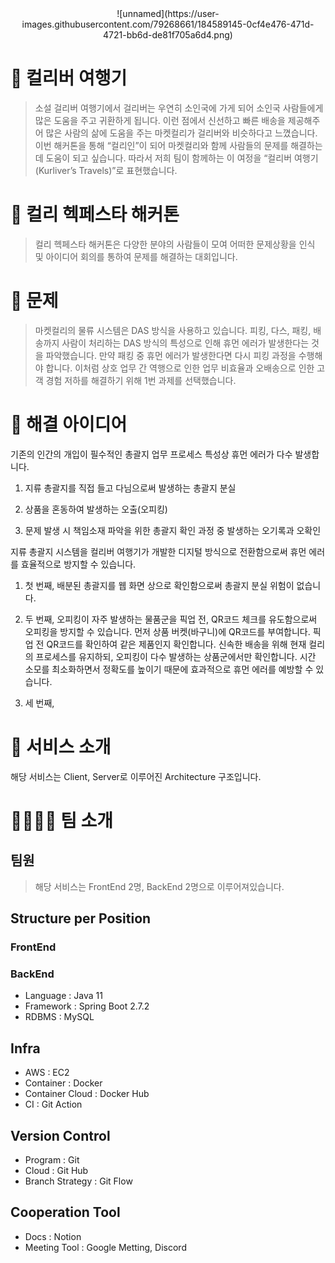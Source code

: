 <div> 
  <center>
    ![unnamed](https://user-images.githubusercontent.com/79268661/184589145-0cf4e476-471d-4721-bb6d-de81f705a6d4.png)
  </center>
</div>


# 🐳 컬리버 여행기
> 소설 걸리버 여행기에서 걸리버는 우연히 소인국에 가게 되어 소인국 사람들에게 많은 도움을 주고 귀환하게 됩니다. 이런 점에서 신선하고 빠른 배송을 제공해주어 많은 사람의 삶에 도움을 주는 마켓컬리가 걸리버와 비슷하다고 느꼈습니다. 이번 해커톤을 통해 “컬리인”이 되어 마켓컬리와 함께 사람들의 문제를 해결하는 데 도움이 되고 싶습니다. 따라서 저희 팀이 함께하는 이 여정을 “컬리버 여행기(Kurliver’s Travels)”로 표현했습니다.

# 🐳 컬리 헥페스타 해커톤
> 컬리 헥페스타 해커톤은 다양한 분야의 사람들이 모여 어떠한 문제상황을 인식 및 아이디어 회의를 통하여 문제를 해결하는 대회입니다.

# 🧐 문제
> 마켓컬리의 물류 시스템은 DAS 방식을 사용하고 있습니다.  피킹, 다스, 패킹, 배송까지 사람이 처리하는 DAS 방식의 특성으로 인해 휴먼 에러가 발생한다는 것을 파악했습니다. 만약 패킹 중 휴먼 에러가 발생한다면 다시 피킹 과정을 수행해야 합니다. 이처럼 상호 업무 간 역행으로 인한 업무 비효율과 오배송으로 인한 고객 경험 저하를 해결하기 위해 1번 과제를 선택했습니다.

# 🔎 해결 아이디어

기존의 인간의 개입이 필수적인 총괄지 업무 프로세스 특성상 휴먼 에러가 다수 발생합니다.

1. 지류 총괄지를 직접 들고 다님으로써 발생하는 총괄지 분실

2. 상품을 혼동하여 발생하는 오출(오피킹)

3. 문제 발생 시 책임소재 파악을 위한 총괄지 확인 과정 중 발생하는 오기록과 오확인

지류 총괄지 시스템을 컬리버 여행기가 개발한 디지털 방식으로 전환함으로써 휴먼 에러를 효율적으로 방지할 수 있습니다. 

1. 첫 번째, 배분된 총괄지를 웹 화면 상으로 확인함으로써 총괄지 분실 위험이 없습니다. 

2. 두 번째, 오피킹이 자주 발생하는 물품군을 픽업 전, QR코드 체크를 유도함으로써 오피킹을 방지할 수 있습니다. 먼저 상품 버켓(바구니)에 QR코드를 부여합니다. 픽업 전 QR코드를 확인하여 같은 제품인지 확인합니다. 신속한 배송을 위해 현재 컬리의 프로세스를 유지하되, 오피킹이 다수 발생하는 상품군에서만 확인합니다. 시간 소모를 최소화하면서 정확도를 높이기 때문에 효과적으로 휴먼 에러를 예방할 수 있습니다. 

3. 세 번째,

# 🐳 서비스 소개
해당 서비스는 Client, Server로 이루어진 Architecture 구조입니다.


# 👩‍👩‍👧‍👦 팀 소개

## 팀원
> 해당 서비스는 FrontEnd 2명, BackEnd 2명으로 이루어져있습니다.

## Structure per Position

### FrontEnd

### BackEnd

* Language : Java 11
* Framework : Spring Boot 2.7.2
* RDBMS : MySQL


## Infra
* AWS : EC2
* Container : Docker
* Container Cloud : Docker Hub
* CI : Git Action

## Version Control
* Program : Git
* Cloud : Git Hub
* Branch Strategy : Git Flow

## Cooperation Tool
* Docs : Notion
* Meeting Tool : Google Metting, Discord




